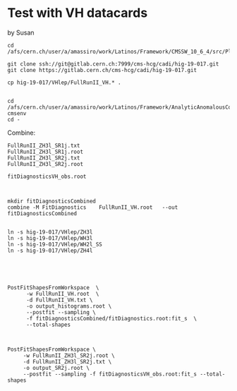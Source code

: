 Test with VH datacards
====

by Susan

    cd /afs/cern.ch/user/a/amassiro/work/Latinos/Framework/CMSSW_10_6_4/src/PlotsConfigurations/Configurations/ZH3l/
    
    git clone ssh://git@gitlab.cern.ch:7999/cms-hcg/cadi/hig-19-017.git
    git clone https://gitlab.cern.ch/cms-hcg/cadi/hig-19-017.git
    
    cp hig-19-017/VHlep/FullRunII_VH.* .
    
    
    cd /afs/cern.ch/user/a/amassiro/work/Latinos/Framework/AnalyticAnomalousCoupling/CMSSW_10_2_13/src/
    cmsenv
    cd -
    
    
    
    
 
Combine:

    FullRunII_ZH3l_SR1j.txt
    FullRunII_ZH3l_SR1j.root
    FullRunII_ZH3l_SR2j.txt
    FullRunII_ZH3l_SR2j.root
    
    fitDiagnosticsVH_obs.root


             
    mkdir fitDiagnosticsCombined         
    combine -M FitDiagnostics    FullRunII_VH.root   --out fitDiagnosticsCombined
        
        
    ln -s hig-19-017/VHlep/ZH3l
    ln -s hig-19-017/VHlep/WH3l
    ln -s hig-19-017/VHlep/WH2l_SS
    ln -s hig-19-017/VHlep/ZH4l

    
    
    
    
    PostFitShapesFromWorkspace  \
          -w FullRunII_VH.root  \
          -d FullRunII_VH.txt \
          -o output_histograms.root \
          --postfit --sampling \
          -f fitDiagnosticsCombined/fitDiagnostics.root:fit_s  \
          --total-shapes


          
    PostFitShapesFromWorkspace \
         -w FullRunII_ZH3l_SR2j.root \
         -d FullRunII_ZH3l_SR2j.txt \
         -o output_SR2j.root \
         --postfit --sampling -f fitDiagnosticsVH_obs.root:fit_s --total-shapes